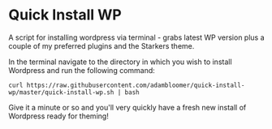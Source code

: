 Quick Install WP
================

A script for installing wordpress via terminal - grabs latest WP version plus a couple of my preferred plugins and the Starkers theme.
		
In the terminal navigate to the directory in which you wish to install Wordpress and run the following command:

`curl https://raw.githubusercontent.com/adambloomer/quick-install-wp/master/quick-install-wp.sh | bash`

Give it a minute or so and you'll very quickly have a fresh new install of Wordpress ready for theming!

